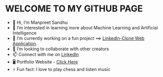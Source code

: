<h1>WELCOME TO MY GITHUB PAGE</h1>

- 👋 Hi, I’m Manpreet Sandhu
- 👀 I’m interested in learning more about Machine Learning and Artificial Intelligence
- 🌱 I’m currently working on a fun project ==> <a href="https://github.com/sandh232/LinkedIn-Clone">Linkedln-Clone Web Application</a>.
- 👯 I’m looking to collaborate with other creators
- 📫 Connect with me on <a href="https://www.linkedin.com/in/manpreetsandhu5998/" target="_blank">LinkedIn</a>
- 🖥️ Portfolio Website - <a href="https://sandh232.github.io/" target="_blank">Click Here</a>
- ⚡ Fun fact: I love to play chess and listen music


<!---
sandh232/sandh232 is a ✨ special ✨ repository because its `README.md` (this file) appears on your GitHub profile.
You can click the Preview link to take a look at your changes.
--->
